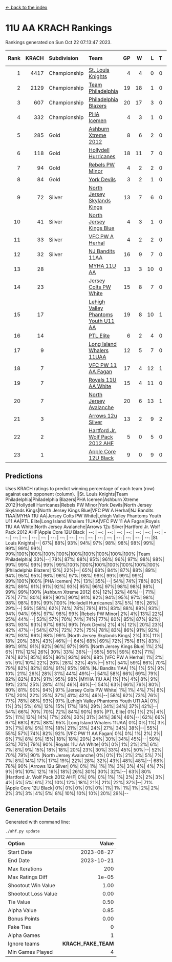 [<- back to the index](readme.md)
# 11U AA KRACH Rankings
Rankings generated on Sun Oct 22 07:13:47 2023.

Rank|KRACH|Subdivision|Team|GP|W|L|T|OTW|OTL|SoS|Exp Wins|Win Diff
---:|---:|:---|:---|---:|---:|---:|---:|---:|---:|---:|---:|---:
1|4417|Championship|[St. Louis Knights](https://gamesheetstats.com/seasons/3659/teams/143319/schedule)|4|4|0|0|0|0|149|4.8|-0.0
2|2129|Championship|[Team Philadelphia](https://gamesheetstats.com/seasons/3659/teams/140788/schedule)|19|18|1|0|0|0|143|18.8|-0.0
3|607|Championship|[Philadelphia Blazers](https://gamesheetstats.com/seasons/3659/teams/140785/schedule)|20|17|3|0|0|0|436|17.8|-0.0
4|332|Championship|[PHA Icemen](https://gamesheetstats.com/seasons/3659/teams/143313/schedule)|4|3|1|0|0|0|448|3.8|-0.0
5|285|Gold|[Ashburn Xtreme 2012](https://gamesheetstats.com/seasons/3659/teams/140775/schedule)|8|6|2|0|1|0|487|6.8|-0.0
6|118|Gold|[Hollydell Hurricanes](https://gamesheetstats.com/seasons/3659/teams/140777/schedule)|18|11|7|0|0|0|578|11.9|0.0
7|94|Gold|[Rebels PW Minor](https://gamesheetstats.com/seasons/3659/teams/140786/schedule)|4|2|2|0|0|0|555|2.8|-0.0
8|84|Gold|[York Devils](https://gamesheetstats.com/seasons/3659/teams/140469/schedule)|3|2|1|0|1|0|537|2.9|0.0
9|72|Silver|[North Jersey Skylands Kings](https://gamesheetstats.com/seasons/3659/teams/140784/schedule)|13|7|6|0|1|1|407|7.9|0.0
10|41|Silver|[North Jersey Kings Blue](https://gamesheetstats.com/seasons/3659/teams/140459/schedule)|4|3|1|0|0|0|14|3.9|0.0
11|33|Silver|[VFC PW A Herhal](https://gamesheetstats.com/seasons/3659/teams/140467/schedule)|4|2|2|0|0|0|53|2.9|0.0
12|32|Silver|[NJ Bandits 11AA](https://gamesheetstats.com/seasons/3659/teams/140782/schedule)|16|9|7|0|0|1|195|9.9|0.0
13|28||[MYHA 11U AA](https://gamesheetstats.com/seasons/3659/teams/140781/schedule)|13|3|10|0|0|0|601|3.9|0.0
14|23||[Jersey Colts PW White](https://gamesheetstats.com/seasons/3659/teams/140778/schedule)|15|8|7|0|1|0|195|8.9|0.0
15|17||[Lehigh Valley Phantoms Youth U11 AA](https://gamesheetstats.com/seasons/3659/teams/140779/schedule)|19|8|10|1|1|0|509|9.4|0.0
16|14||[PTL Elite](https://gamesheetstats.com/seasons/3659/teams/140462/schedule)|6|2|4|0|0|0|34|2.9|0.0
17|9||[Long Island Whalers 11UAA](https://gamesheetstats.com/seasons/3659/teams/140780/schedule)|12|5|7|0|0|1|66|5.9|0.0
18|7||[VFC PW 11 AA Fagan](https://gamesheetstats.com/seasons/3659/teams/140789/schedule)|17|4|12|1|1|1|167|5.4|0.0
19|7||[Royals 11U AA White](https://gamesheetstats.com/seasons/3659/teams/140787/schedule)|15|4|11|0|0|0|147|4.9|0.0
20|7||[North Jersey Avalanche](https://gamesheetstats.com/seasons/3659/teams/140783/schedule)|20|6|13|1|1|3|136|7.4|0.0
21|3||[Arrows 12u Silver](https://gamesheetstats.com/seasons/3659/teams/140774/schedule)|13|2|9|2|0|0|64|3.9|0.0
22|2||[Hartford Jr. Wolf Pack 2012 AHF](https://gamesheetstats.com/seasons/3659/teams/140776/schedule)|5|0|5|0|0|0|40|0.9|0.0
23|1||[Apple Core 12U Black](https://gamesheetstats.com/seasons/3659/teams/140773/schedule)|9|0|9|0|0|0|536|0.9|0.0

## Predictions
Uses KRACH ratings to predict winning percentage of each team (row) against each opponent (column).
||St. Louis Knights|Team Philadelphia|Philadelphia Blazers|PHA Icemen|Ashburn Xtreme 2012|Hollydell Hurricanes|Rebels PW Minor|York Devils|North Jersey Skylands Kings|North Jersey Kings Blue|VFC PW A Herhal|NJ Bandits 11AA|MYHA 11U AA|Jersey Colts PW White|Lehigh Valley Phantoms Youth U11 AA|PTL Elite|Long Island Whalers 11UAA|VFC PW 11 AA Fagan|Royals 11U AA White|North Jersey Avalanche|Arrows 12u Silver|Hartford Jr. Wolf Pack 2012 AHF|Apple Core 12U Black
| --: | --: | --: | --: | --: | --: | --: | --: | --: | --: | --: | --: | --: | --: | --: | --: | --: | --: | --: | --: | --: | --: | --: | --: 
|St. Louis Knights|--| 67%| 88%| 93%| 94%| 97%| 98%| 98%| 98%| 99%| 99%| 99%| 99%| 99%|100%|100%|100%|100%|100%|100%|100%|100%|100%
|Team Philadelphia| 33%|--| 78%| 87%| 88%| 95%| 96%| 96%| 97%| 98%| 98%| 99%| 99%| 99%| 99%| 99%|100%|100%|100%|100%|100%|100%|100%
|Philadelphia Blazers| 12%| 22%|--| 65%| 68%| 84%| 87%| 88%| 89%| 94%| 95%| 95%| 96%| 96%| 97%| 98%| 99%| 99%| 99%| 99%| 99%|100%|100%
|PHA Icemen|  7%| 13%| 35%|--| 54%| 74%| 78%| 80%| 82%| 89%| 91%| 91%| 92%| 93%| 95%| 96%| 97%| 98%| 98%| 98%| 99%| 99%|100%
|Ashburn Xtreme 2012|  6%| 12%| 32%| 46%|--| 71%| 75%| 77%| 80%| 88%| 90%| 90%| 91%| 92%| 94%| 95%| 97%| 98%| 98%| 98%| 99%| 99%|100%
|Hollydell Hurricanes|  3%|  5%| 16%| 26%| 29%|--| 56%| 58%| 62%| 74%| 78%| 79%| 81%| 83%| 88%| 89%| 93%| 94%| 94%| 95%| 97%| 98%| 99%
|Rebels PW Minor|  2%|  4%| 13%| 22%| 25%| 44%|--| 53%| 57%| 70%| 74%| 74%| 77%| 80%| 85%| 87%| 92%| 93%| 93%| 93%| 97%| 98%| 99%
|York Devils|  2%|  4%| 12%| 20%| 23%| 42%| 47%|--| 54%| 67%| 72%| 72%| 75%| 78%| 83%| 86%| 91%| 92%| 92%| 93%| 96%| 98%| 99%
|North Jersey Skylands Kings|  2%|  3%| 11%| 18%| 20%| 38%| 43%| 46%|--| 64%| 68%| 69%| 72%| 75%| 81%| 83%| 89%| 91%| 91%| 92%| 96%| 97%| 99%
|North Jersey Kings Blue|  1%|  2%|  6%| 11%| 12%| 26%| 30%| 33%| 36%|--| 55%| 56%| 59%| 63%| 71%| 74%| 82%| 85%| 85%| 86%| 93%| 96%| 98%
|VFC PW A Herhal|  1%|  2%|  5%|  9%| 10%| 22%| 26%| 28%| 32%| 45%|--| 51%| 54%| 59%| 66%| 70%| 79%| 82%| 82%| 83%| 91%| 95%| 98%
|NJ Bandits 11AA|  1%|  1%|  5%|  9%| 10%| 21%| 26%| 28%| 31%| 44%| 49%|--| 54%| 58%| 66%| 69%| 79%| 82%| 82%| 83%| 91%| 95%| 98%
|MYHA 11U AA|  1%|  1%|  4%|  8%|  9%| 19%| 23%| 25%| 28%| 41%| 46%| 46%|--| 54%| 63%| 66%| 76%| 80%| 80%| 81%| 90%| 94%| 97%
|Jersey Colts PW White|  1%|  1%|  4%|  7%|  8%| 17%| 20%| 22%| 25%| 37%| 41%| 42%| 46%|--| 58%| 62%| 73%| 76%| 77%| 78%| 88%| 93%| 97%
|Lehigh Valley Phantoms Youth U11 AA|  0%|  1%|  3%|  5%|  6%| 12%| 15%| 17%| 19%| 29%| 34%| 34%| 37%| 42%|--| 54%| 66%| 70%| 70%| 72%| 84%| 90%| 96%
|PTL Elite|  0%|  1%|  2%|  4%|  5%| 11%| 13%| 14%| 17%| 26%| 30%| 31%| 34%| 38%| 46%|--| 62%| 66%| 67%| 68%| 82%| 88%| 95%
|Long Island Whalers 11UAA|  0%|  0%|  1%|  3%|  3%|  7%|  8%|  9%| 11%| 18%| 21%| 21%| 24%| 27%| 34%| 38%|--| 55%| 55%| 57%| 74%| 82%| 92%
|VFC PW 11 AA Fagan|  0%|  0%|  1%|  2%|  2%|  6%|  7%|  8%|  9%| 15%| 18%| 18%| 20%| 24%| 30%| 34%| 45%|--| 50%| 52%| 70%| 79%| 90%
|Royals 11U AA White|  0%|  0%|  1%|  2%|  2%|  6%|  7%|  8%|  9%| 15%| 18%| 18%| 20%| 23%| 30%| 33%| 45%| 50%|--| 52%| 70%| 79%| 90%
|North Jersey Avalanche|  0%|  0%|  1%|  2%|  2%|  5%|  7%|  7%|  8%| 14%| 17%| 17%| 19%| 22%| 28%| 32%| 43%| 48%| 48%|--| 68%| 78%| 90%
|Arrows 12u Silver|  0%|  0%|  1%|  1%|  1%|  3%|  3%|  4%|  4%|  7%|  9%|  9%| 10%| 12%| 16%| 18%| 26%| 30%| 30%| 32%|--| 63%| 80%
|Hartford Jr. Wolf Pack 2012 AHF|  0%|  0%|  0%|  1%|  1%|  2%|  2%|  2%|  3%|  4%|  5%|  5%|  6%|  7%| 10%| 12%| 18%| 21%| 21%| 22%| 37%|--| 71%
|Apple Core 12U Black|  0%|  0%|  0%|  0%|  0%|  1%|  1%|  1%|  1%|  2%|  2%|  2%|  3%|  3%|  4%|  5%|  8%| 10%| 10%| 10%| 20%| 29%|--

## Generation Details

Generated with command line:
```
./ahf.py update
```

| Option | Value |
| :----- | ----: |
| Start Date | 2023-08-27 |
| End Date | 2023-10-21 |
| Max Iterations | 200 |
| Max Ratings Diff | 1e-05 |
| Shootout Win Value | 1.00 |
| Shootout Loss Value | 0.00 |
| Tie Value | 0.50 |
| Alpha Value | 0.85 |
| Bonus Points | 0.00 |
| Fake Ties | 0 |
| Alpha Games | 1 |
| Ignore teams | __KRACH_FAKE_TEAM__ |
| Min Games Played | 4 |

